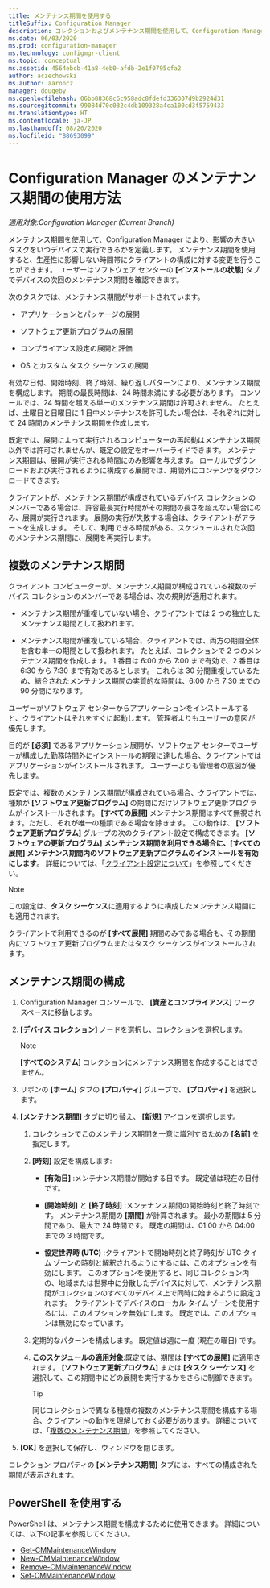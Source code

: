 ```yaml
---
title: メンテナンス期間を使用する
titleSuffix: Configuration Manager
description: コレクションおよびメンテナンス期間を使用して、Configuration Manager でクライアントを効果的に管理します。
ms.date: 06/03/2020
ms.prod: configuration-manager
ms.technology: configmgr-client
ms.topic: conceptual
ms.assetid: 4564ebcb-41a8-4eb0-afdb-2e1f0795cfa2
author: aczechowski
ms.author: aaroncz
manager: dougeby
ms.openlocfilehash: 06bb88368c6c958adc8fdefd336307d9b2924d31
ms.sourcegitcommit: 99084d70c032c4db109328a4ca100cd3f5759433
ms.translationtype: HT
ms.contentlocale: ja-JP
ms.lasthandoff: 08/20/2020
ms.locfileid: "88693099"
---
```

# <a name="how-to-use-maintenance-windows-in-configuration-manager"></a>Configuration Manager のメンテナンス期間の使用方法

*適用対象:Configuration Manager (Current Branch)*

メンテナンス期間を使用して、Configuration Manager により、影響の大きいタスクをいつデバイスで実行できるかを定義します。 メンテナンス期間を使用すると、生産性に影響しない時間帯にクライアントの構成に対する変更を行うことができます。 ユーザーはソフトウェア センターの **[インストールの状態]** タブでデバイスの次回のメンテナンス期間を確認できます。 <!--1358131-->

次のタスクでは、メンテナンス期間がサポートされています。

- アプリケーションとパッケージの展開

- ソフトウェア更新プログラムの展開

- コンプライアンス設定の展開と評価

- OS とカスタム タスク シーケンスの展開

有効な日付、開始時刻、終了時刻、繰り返しパターンにより、メンテナンス期間を構成します。 期間の最長時間は、24 時間未満にする必要があります。 コンソールでは、24 時間を超える単一のメンテナンス期間は許可されません。 たとえば、土曜日と日曜日に 1 日中メンテナンスを許可したい場合は、それぞれに対して 24 時間のメンテナンス期間を作成します。<!-- MEMDocs#310 -->

既定では、展開によって実行されるコンピューターの再起動はメンテナンス期間以外では許可されませんが、既定の設定をオーバーライドできます。 メンテナンス期間は、展開が実行される時間にのみ影響を与えます。 ローカルでダウンロードおよび実行されるように構成する展開では、期間外にコンテンツをダウンロードできます。

クライアントが、メンテナンス期間が構成されているデバイス コレクションのメンバーである場合は、許容最長実行時間がその期間の長さを超えない場合にのみ、展開が実行されます。 展開の実行が失敗する場合は、クライアントがアラートを生成します。 そして、利用できる時間がある、スケジュールされた次回のメンテナンス期間に、展開を再実行します。

## <a name="multiple-maintenance-windows"></a>複数のメンテナンス期間

クライアント コンピューターが、メンテナンス期間が構成されている複数のデバイス コレクションのメンバーである場合は、次の規則が適用されます。  

- メンテナンス期間が重複していない場合、クライアントでは 2 つの独立したメンテナンス期間として扱われます。

- メンテナンス期間が重複している場合、クライアントでは、両方の期間全体を含む単一の期間として扱われます。 たとえば、コレクションで 2 つのメンテナンス期間を作成します。 1 番目は 6:00 から 7:00 まで有効で、2 番目は 6:30 から 7:30 まで有効であるとします。 これらは 30 分間重複しているため、結合されたメンテナンス期間の実質的な時間は、6:00 から 7:30 までの 90 分間になります。

ユーザーがソフトウェア センターからアプリケーションをインストールすると、クライアントはそれをすぐに起動します。 管理者よりもユーザーの意図が優先します。

目的が **[必須]** であるアプリケーション展開が、ソフトウェア センターでユーザーが構成した勤務時間外にインストールの期限に達した場合、クライアントではアプリケーションがインストールされます。 ユーザーよりも管理者の意図が優先します。

既定では、複数のメンテナンス期間が構成されている場合、クライアントでは、種類が **[ソフトウェア更新プログラム]** の期間にだけソフトウェア更新プログラムがインストールされます。 **[すべての展開]** メンテナンス期間はすべて無視されます。ただし、それが唯一の種類である場合を除きます。 この動作は、 **[ソフトウェア更新プログラム]** グループの次のクライアント設定で構成できます。 **[ソフトウェアの更新プログラム] メンテナンス期間を利用できる場合に、[すべての展開] メンテナンス期間内のソフトウェア更新プログラムのインストールを有効にします**。 詳細については、「[クライアント設定について](../../deploy/about-client-settings.md#bkmk_SUMMaint)」を参照してください。<!-- SCCMDocs#1317 -->

> [!NOTE]
> この設定は、**タスク シーケンス**に適用するように構成したメンテナンス期間にも適用されます。<!-- SCCMDocs-pr #4596 -->
>
> クライアントで利用できるのが **[すべて展開]** 期間のみである場合も、その期間内にソフトウェア更新プログラムまたはタスク シーケンスがインストールされます。

## <a name="configure-maintenance-windows"></a>メンテナンス期間の構成

1. Configuration Manager コンソールで、 **[資産とコンプライアンス]** ワークスペースに移動します。

1. **[デバイス コレクション]** ノードを選択し、コレクションを選択します。

    > [!NOTE]
    > **[すべてのシステム]** コレクションにメンテナンス期間を作成することはできません。

1. リボンの **[ホーム]** タブの **[プロパティ]** グループで、 **[プロパティ]** を選択します。

1. **[メンテナンス期間]** タブに切り替え、 **[新規]** アイコンを選択します。

    1. コレクションでこのメンテナンス期間を一意に識別するための **[名前]** を指定します。

    1. **[時刻]** 設定を構成します:

        - **[有効日]** :メンテナンス期間が開始する日です。 既定値は現在の日付です。

        - **[開始時刻]** と **[終了時刻]** :メンテナンス期間の開始時刻と終了時刻です。 メンテナンス期間の **[期間]** が計算されます。 最小の期間は 5 分間であり、最大で 24 時間です。 既定の期間は、01:00 から 04:00 までの 3 時間です。

        - **協定世界時 (UTC)** :クライアントで開始時刻と終了時刻が UTC タイム ゾーンの時刻と解釈されるようにするには、このオプションを有効にします。 このオプションを使用すると、同じコレクション内の、地域または世界中に分散したデバイスに対して、メンテナンス期間がコレクションのすべてのデバイス上で同時に始まるように設定されます。 クライアントでデバイスのローカル タイム ゾーンを使用するには、このオプションを無効にします。 既定では、このオプションは無効になっています。

    1. 定期的なパターンを構成します。 既定値は週に一度 (現在の曜日) です。

    1. **このスケジュールの適用対象**:既定では、期間は **[すべての展開]** に適用されます。 **[ソフトウェア更新プログラム]** または **[タスク シーケンス]** を選択して、この期間中にどの展開を実行するかをさらに制御できます。

        > [!TIP]
        > 同じコレクションで異なる種類の複数のメンテナンス期間を構成する場合、クライアントの動作を理解しておく必要があります。 詳細については、「[複数のメンテナンス期間](#multiple-maintenance-windows)」を参照してください。

1. **[OK]** を選択して保存し、ウィンドウを閉じます。

コレクション プロパティの **[メンテナンス期間]** タブには、すべての構成された期間が表示されます。

## <a name="use-powershell"></a><a name="bkmk_powershell"></a> PowerShell を使用する

PowerShell は、メンテナンス期間を構成するために使用できます。 詳細については、以下の記事を参照してください。

- [Get-CMMaintenanceWindow](/powershell/module/configurationmanager/get-cmmaintenancewindow?view=sccm-ps)
- [New-CMMaintenanceWindow](/powershell/module/configurationmanager/new-cmmaintenancewindow?view=sccm-ps)
- [Remove-CMMaintenanceWindow](/powershell/module/configurationmanager/remove-cmmaintenancewindow?view=sccm-ps)
- [Set-CMMaintenanceWindow](/powershell/module/configurationmanager/set-cmmaintenancewindow?view=sccm-ps)